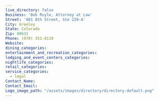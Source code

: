 ```yaml
---
live_directory: false
Business: 'Bob Ruyle, Attorney at Law'
Street: '801 8th Street, Ste 220-A'
City: Greeley
State: Colorado
Zip: 80631
Phone: (970) 351-8119
Website:
dining_categories:
entertainment_and_recreation_categories:
lodging_and_event_centers_categories:
nightlife_categories:
retail_categories:
service_categories:
  - legal
Contact_Name:
Contact_Email:
Logo_image_path: "/assets/images/directory/directory-default.png"
---
```



